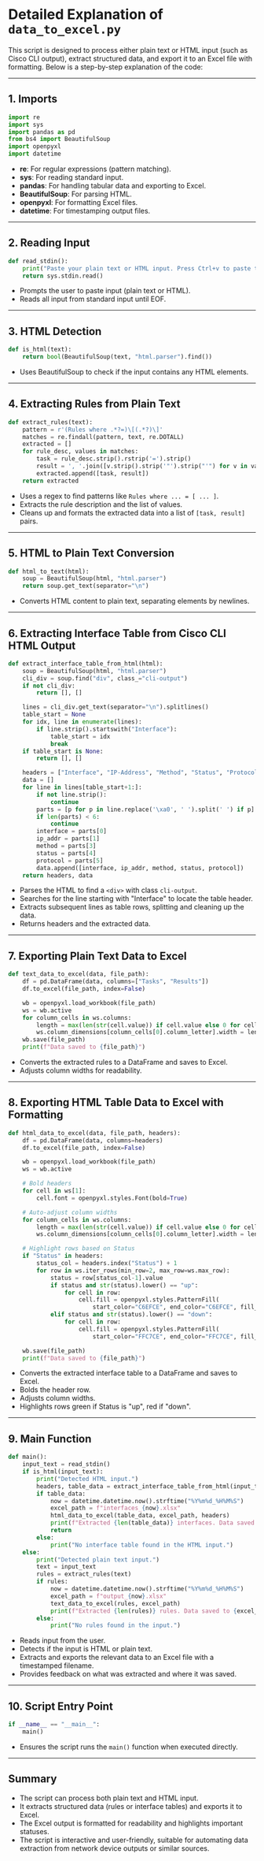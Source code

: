 # Detailed Explanation of `data_to_excel.py`

This script is designed to process either plain text or HTML input (such as Cisco CLI output), extract structured data, and export it to an Excel file with formatting. Below is a step-by-step explanation of the code:

---

## 1. **Imports**

```python
import re
import sys
import pandas as pd
from bs4 import BeautifulSoup
import openpyxl
import datetime
```

- **re**: For regular expressions (pattern matching).
- **sys**: For reading standard input.
- **pandas**: For handling tabular data and exporting to Excel.
- **BeautifulSoup**: For parsing HTML.
- **openpyxl**: For formatting Excel files.
- **datetime**: For timestamping output files.

---

## 2. **Reading Input**

```python
def read_stdin():
    print("Paste your plain text or HTML input. Press Ctrl+v to paste then Ctrl+d to finish:")
    return sys.stdin.read()
```

- Prompts the user to paste input (plain text or HTML).
- Reads all input from standard input until EOF.

---

## 3. **HTML Detection**

```python
def is_html(text):
    return bool(BeautifulSoup(text, "html.parser").find())
```

- Uses BeautifulSoup to check if the input contains any HTML elements.

---

## 4. **Extracting Rules from Plain Text**

```python
def extract_rules(text):
    pattern = r'(Rules where .*?=)\[(.*?)\]'
    matches = re.findall(pattern, text, re.DOTALL)
    extracted = []
    for rule_desc, values in matches:
        task = rule_desc.strip().rstrip('=').strip()
        result = ', '.join([v.strip().strip('"').strip("'") for v in values.split(',')])
        extracted.append([task, result])
    return extracted
```

- Uses a regex to find patterns like `Rules where ... = [ ... ]`.
- Extracts the rule description and the list of values.
- Cleans up and formats the extracted data into a list of `[task, result]` pairs.

---

## 5. **HTML to Plain Text Conversion**

```python
def html_to_text(html):
    soup = BeautifulSoup(html, "html.parser")
    return soup.get_text(separator="\n")
```

- Converts HTML content to plain text, separating elements by newlines.

---

## 6. **Extracting Interface Table from Cisco CLI HTML Output**

```python
def extract_interface_table_from_html(html):
    soup = BeautifulSoup(html, "html.parser")
    cli_div = soup.find("div", class_="cli-output")
    if not cli_div:
        return [], []

    lines = cli_div.get_text(separator="\n").splitlines()
    table_start = None
    for idx, line in enumerate(lines):
        if line.strip().startswith("Interface"):
            table_start = idx
            break
    if table_start is None:
        return [], []

    headers = ["Interface", "IP-Address", "Method", "Status", "Protocol"]
    data = []
    for line in lines[table_start+1:]:
        if not line.strip():
            continue
        parts = [p for p in line.replace('\xa0', ' ').split(' ') if p]
        if len(parts) < 6:
            continue
        interface = parts[0]
        ip_addr = parts[1]
        method = parts[3]
        status = parts[4]
        protocol = parts[5]
        data.append([interface, ip_addr, method, status, protocol])
    return headers, data
```

- Parses the HTML to find a `<div>` with class `cli-output`.
- Searches for the line starting with "Interface" to locate the table header.
- Extracts subsequent lines as table rows, splitting and cleaning up the data.
- Returns headers and the extracted data.

---

## 7. **Exporting Plain Text Data to Excel**

```python
def text_data_to_excel(data, file_path):
    df = pd.DataFrame(data, columns=["Tasks", "Results"])
    df.to_excel(file_path, index=False)

    wb = openpyxl.load_workbook(file_path)
    ws = wb.active
    for column_cells in ws.columns:
        length = max(len(str(cell.value)) if cell.value else 0 for cell in column_cells)
        ws.column_dimensions[column_cells[0].column_letter].width = length + 2
    wb.save(file_path)
    print(f"Data saved to {file_path}")
```

- Converts the extracted rules to a DataFrame and saves to Excel.
- Adjusts column widths for readability.

---

## 8. **Exporting HTML Table Data to Excel with Formatting**

```python
def html_data_to_excel(data, file_path, headers):
    df = pd.DataFrame(data, columns=headers)
    df.to_excel(file_path, index=False)

    wb = openpyxl.load_workbook(file_path)
    ws = wb.active

    # Bold headers
    for cell in ws[1]:
        cell.font = openpyxl.styles.Font(bold=True)

    # Auto-adjust column widths
    for column_cells in ws.columns:
        length = max(len(str(cell.value)) if cell.value else 0 for cell in column_cells)
        ws.column_dimensions[column_cells[0].column_letter].width = length + 2

    # Highlight rows based on Status
    if "Status" in headers:
        status_col = headers.index("Status") + 1
        for row in ws.iter_rows(min_row=2, max_row=ws.max_row):
            status = row[status_col-1].value
            if status and str(status).lower() == "up":
                for cell in row:
                    cell.fill = openpyxl.styles.PatternFill(
                        start_color="C6EFCE", end_color="C6EFCE", fill_type="solid")
            elif status and str(status).lower() == "down":
                for cell in row:
                    cell.fill = openpyxl.styles.PatternFill(
                        start_color="FFC7CE", end_color="FFC7CE", fill_type="solid")

    wb.save(file_path)
    print(f"Data saved to {file_path}")
```

- Converts the extracted interface table to a DataFrame and saves to Excel.
- Bolds the header row.
- Adjusts column widths.
- Highlights rows green if Status is "up", red if "down".

---

## 9. **Main Function**

```python
def main():
    input_text = read_stdin()
    if is_html(input_text):
        print("Detected HTML input.")
        headers, table_data = extract_interface_table_from_html(input_text)
        if table_data:
            now = datetime.datetime.now().strftime("%Y%m%d_%H%M%S")
            excel_path = f"interfaces_{now}.xlsx"
            html_data_to_excel(table_data, excel_path, headers)
            print(f"Extracted {len(table_data)} interfaces. Data saved to {excel_path}")
            return
        else:
            print("No interface table found in the HTML input.")
    else:
        print("Detected plain text input.")
        text = input_text
        rules = extract_rules(text)
        if rules:
            now = datetime.datetime.now().strftime("%Y%m%d_%H%M%S")
            excel_path = f"output_{now}.xlsx"
            text_data_to_excel(rules, excel_path)
            print(f"Extracted {len(rules)} rules. Data saved to {excel_path}")
        else:
            print("No rules found in the input.")
```

- Reads input from the user.
- Detects if the input is HTML or plain text.
- Extracts and exports the relevant data to an Excel file with a timestamped filename.
- Provides feedback on what was extracted and where it was saved.

---

## 10. **Script Entry Point**

```python
if __name__ == "__main__":
    main()
```

- Ensures the script runs the `main()` function when executed directly.

---

## **Summary**

- The script can process both plain text and HTML input.
- It extracts structured data (rules or interface tables) and exports it to Excel.
- The Excel output is formatted for readability and highlights important statuses.
- The script is interactive and user-friendly, suitable for automating data extraction from network device outputs or similar sources.

